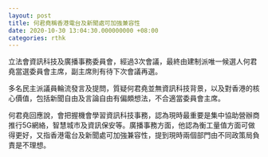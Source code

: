 ```yaml
---
layout: post
title: 何君堯稱香港電台及新聞處可加強兼容性
date: 2020-10-30 13:04:30.000000000 +08:00
categories: rthk
---
```


立法會資訊科技及廣播事務委員會，經過3次會議，最終由建制派唯一候選人何君堯當選委員會主席，副主席則有待下次會議再選。 

多名民主派議員輪流發言及提問，質疑何君堯並無資訊科技背景，以及對香港的核心價值，包括新聞自由及言論自由有偏頗想法，不合適當委員會主席。 

何君堯回應說，會把握機會學習資訊科技事務，認為現時最重要是集中協助營辦商推行5G網絡，智慧城巿及資訊保安等。廣播事務方面，他認為衡工量值方面可做得更好，又指香港電台及新聞處可加強兼容性，提到現時兩個部門由不同政策局負責是不理想。
